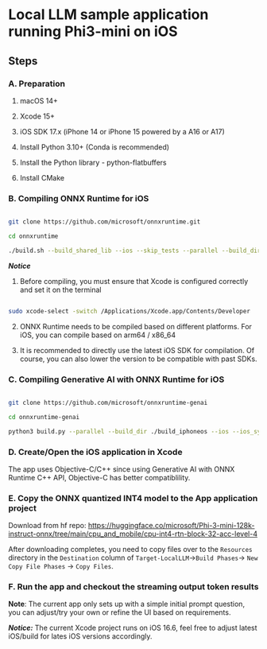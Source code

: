 # **Local LLM sample application running Phi3-mini on iOS**

## **Steps**

### **A. Preparation**

1. macOS 14+

2. Xcode 15+

3. iOS SDK 17.x (iPhone 14 or iPhone 15 powered by a A16 or A17)

4. Install Python 3.10+ (Conda is recommended)

5. Install the Python library - python-flatbuffers

6. Install CMake

### **B. Compiling ONNX Runtime for iOS**

```bash

git clone https://github.com/microsoft/onnxruntime.git

cd onnxruntime

./build.sh --build_shared_lib --ios --skip_tests --parallel --build_dir ./build_ios --ios --apple_sysroot iphoneos --osx_arch arm64 --apple_deploy_target 16.6 --cmake_generator Xcode --config Release

```

***Notice***

  1. Before compiling, you must ensure that Xcode is configured correctly and set it on the terminal

```bash

sudo xcode-select -switch /Applications/Xcode.app/Contents/Developer 

```

  2. ONNX Runtime needs to be compiled based on different platforms. For iOS, you can compile based on arm64 / x86_64

  3. It is recommended to directly use the latest iOS SDK for compilation. Of course, you can also lower the version to be compatible with past SDKs.

### **C. Compiling Generative AI with ONNX Runtime for iOS**

```bash

git clone https://github.com/microsoft/onnxruntime-genai

cd onnxruntime-genai

python3 build.py --parallel --build_dir ./build_iphoneos --ios --ios_sysroot iphoneos --ios_arch arm64 --ios_deployment_target 17.4 --cmake_generator Xcode

```

### **D. Create/Open the iOS application in Xcode**

The app uses Objective-C/C++ since using Generative AI with ONNX Runtime C++ API, Objective-C has better compatiblility.

### **E. Copy the ONNX quantized INT4 model to the App application project**

Download from hf repo: <https://huggingface.co/microsoft/Phi-3-mini-128k-instruct-onnx/tree/main/cpu_and_mobile/cpu-int4-rtn-block-32-acc-level-4>

After downloading completes, you need to copy files over to the `Resources` directory in the `Destination` column of `Target-LocalLLM`->`Build Phases`-> `New Copy File Phases` -> `Copy Files`.

### **F. Run the app and checkout the streaming output token results**

**Note**: The current app only sets up with a simple initial prompt question, you can adjust/try your own or refine the UI based on requirements.

***Notice:*** The current Xcode project runs on iOS 16.6, feel free to adjust latest iOS/build for lates iOS versions accordingly.
